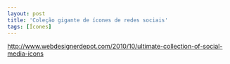 ```yaml
---
layout: post
title: 'Coleção gigante de ícones de redes sociais'
tags: [Ícones]
---
```


<http://www.webdesignerdepot.com/2010/10/ultimate-collection-of-social-media-icons>
